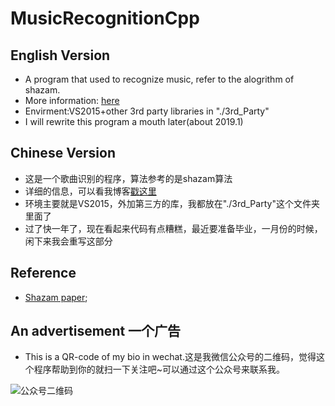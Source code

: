 # MusicRecognitionCpp
## English Version
- A program that used to recognize music, refer to the alogrithm of shazam.
- More information: [here](https://blog.csdn.net/King_DJF/article/details/79085004)
- Envirment:VS2015+other 3rd party libraries in "./3rd_Party"
- I will rewrite this program a mouth later(about 2019.1)


## Chinese Version
- 这是一个歌曲识别的程序，算法参考的是shazam算法
- 详细的信息，可以看我博客[戳这里](https://jeffdingzone.com/2018/01/%E5%90%AC%E6%AD%8C%E8%AF%86%E6%9B%B2c%E7%A8%8B%E5%BA%8F%E8%AF%B4%E6%98%8E/)
- 环境主要就是VS2015，外加第三方的库，我都放在"./3rd_Party"这个文件夹里面了
- 过了快一年了，现在看起来代码有点糟糕，最近要准备毕业，一月份的时候，闲下来我会重写这部分

## Reference
- [Shazam paper](http://www.ee.columbia.edu/~dpwe/papers/Wang03-shazam.pdf);

## An advertisement 一个广告
- This is a QR-code of my bio in wechat.这是我微信公众号的二维码，觉得这个程序帮助到你的就扫一下关注吧~可以通过这个公众号来联系我。

![公众号二维码](https://img-blog.csdnimg.cn/20181212122505783.jpg)
